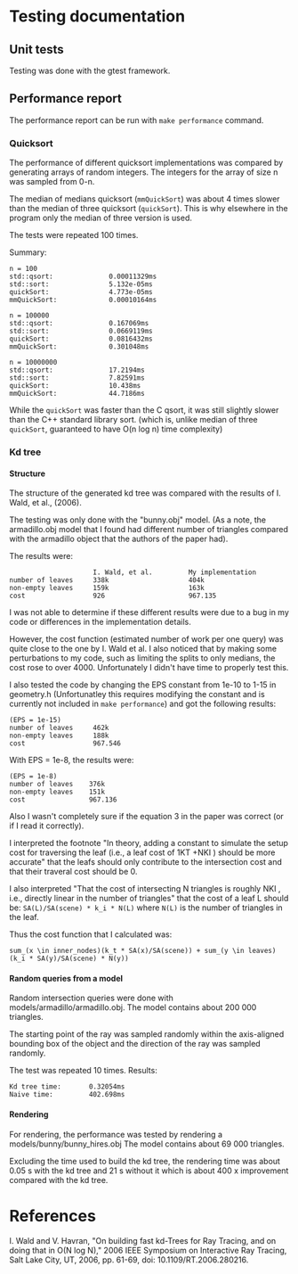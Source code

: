 # Testing documentation

## Unit tests
Testing was done with the gtest framework. 

## Performance report

The performance report can be run with `make performance` command.

### Quicksort

The performance of different quicksort implementations was
compared by generating arrays of random integers. The integers
for the array of size n was sampled from 0-n.

The median of medians quicksort (`mmQuickSort`) was about 4 times slower than
the median of three quicksort (`quickSort`). This is why elsewhere in the
program only the median of three version is used.

The tests were repeated 100 times.

Summary:
```
n = 100
std::qsort:              0.00011329ms
std::sort:               5.132e-05ms
quickSort:               4.773e-05ms
mmQuickSort:             0.00010164ms

n = 100000
std::qsort:              0.167069ms
std::sort:               0.0669119ms
quickSort:               0.0816432ms
mmQuickSort:             0.301048ms

n = 10000000
std::qsort:              17.2194ms
std::sort:               7.82591ms
quickSort:               10.438ms
mmQuickSort:             44.7186ms
```

While the `quickSort` was faster than the C qsort,
it was still slightly slower than the C++ standard library sort.
(which is, unlike median of three `quickSort`, guaranteed to have
O(n log n) time complexity) 

### Kd tree
#### Structure
The structure of the generated kd tree was compared with the
results of I. Wald, et al., (2006). 

The testing was only done with the "bunny.obj" model. (As a note,
the armadillo.obj model that I found had different number of triangles
compared with the armadillo object that the authors of the paper had).

The results were:
```
                     I. Wald, et al.         My implementation
number of leaves     338k                    404k
non-empty leaves     159k                    163k
cost                 926                     967.135
```

I was not able to determine if these different results were
due to a bug in my code or differences in the implementation details.

However, the cost function (estimated number of work per one query) was
quite close to the one by I. Wald et al. I also noticed that
by making some perturbations to my code, such as limiting the
splits to only medians, the cost rose to over 4000. Unfortunately
I didn't have time to properly test this.

I also tested the code by changing the EPS constant from 1e-10 to 1-15 in geometry.h
(Unfortunatley this requires modifying the constant and
is currently not included in `make performance`) and got the following
results:

```
(EPS = 1e-15)
number of leaves     462k
non-empty leaves     188k
cost                 967.546
```

With EPS = 1e-8, the results were:
```
(EPS = 1e-8)
number of leaves    376k
non-empty leaves    151k
cost                967.136
```

Also I wasn't completely sure if the equation 3 in the paper was correct
(or if I read it correctly).

I interpreted the footnote "In theory, adding a constant to simulate the setup cost for traversing the
leaf (i.e., a leaf cost of 1KT +NKI ) should be more accurate"
that the leafs should only contribute to the intersection cost and
that their traveral cost should be 0.

I also interpreted "That the cost of intersecting N triangles is roughly NKI , i.e.,
directly linear in the number of triangles" that
the cost of a leaf L should be: `SA(L)/SA(scene) * k_i * N(L)` where
`N(L)` is the number of triangles in the leaf.

Thus the cost function that I calculated was:
```
sum_(x \in inner_nodes)(k_t * SA(x)/SA(scene)) + sum_(y \in leaves)(k_i * SA(y)/SA(scene) * N(y))
```

#### Random queries from a model
Random intersection queries were done with models/armadillo/armadillo.obj.
The model contains about 200 000 triangles.

The starting point of the ray was sampled randomly within the
axis-aligned bounding box of the object and the direction of the
ray was sampled randomly.

The test was repeated 10 times.
Results:
```
Kd tree time:       0.32054ms
Naive time:         402.698ms
```

#### Rendering
For rendering, the performance was tested by rendering
a models/bunny/bunny\_hires.obj The model contains about 69 000 triangles.

Excluding the time used to build the kd tree,
the rendering time was about 0.05 s with the kd tree
and 21 s without it which is about 400 x improvement compared with the
kd tree.


# References

I. Wald and V. Havran, "On building fast kd-Trees for Ray Tracing, and on doing that in O(N log N)," 2006 IEEE Symposium on Interactive Ray Tracing, Salt Lake City, UT, 2006, pp. 61-69, doi: 10.1109/RT.2006.280216.
